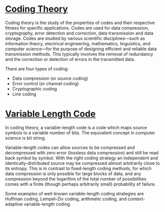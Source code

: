 # [Coding Theory](https://en.wikipedia.org/wiki/Coding_theory)

Coding theory is the study of the properties of codes and their respective fitness for specific applications. Codes are used for data compression, cryptography, error detection and correction, data transmission and data storage. Codes are studied by various scientific disciplines—such as information theory, electrical engineering, mathematics, linguistics, and computer science—for the purpose of designing efficient and reliable data transmission methods. This typically involves the removal of redundancy and the correction or detection of errors in the transmitted data.

There are four types of coding:

- Data compression (or source coding)
- Error control (or channel coding)
- Cryptographic coding
- Line coding

# [Variable Length Code](https://en.wikipedia.org/wiki/Variable-length_code)
In coding theory, a variable-length code is a code which maps source symbols to a variable number of bits. The equivalent concept in computer science is bit string.

Variable-length codes can allow sources to be compressed and decompressed with zero error (lossless data compression) and still be read back symbol by symbol. With the right coding strategy an independent and identically-distributed source may be compressed almost arbitrarily close to its entropy. This is in contrast to fixed-length coding methods, for which data compression is only possible for large blocks of data, and any compression beyond the logarithm of the total number of possibilities comes with a finite (though perhaps arbitrarily small) probability of failure.

Some examples of well-known variable-length coding strategies are Huffman coding, Lempel–Ziv coding, arithmetic coding, and context-adaptive variable-length coding.

